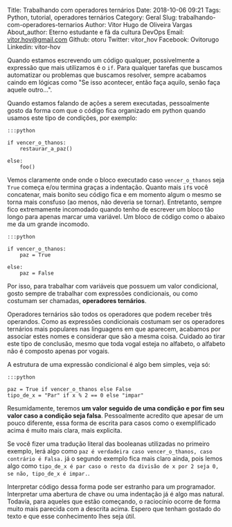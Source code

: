 Title: Trabalhando com operadores ternários
Date: 2018-10-06 09:21
Tags: Python, tutorial, operadores ternários
Category: Geral
Slug: trabalhando-com-operadores-ternarios
Author: Vitor Hugo de Oliveira Vargas
About_author: Eterno estudante e fã da cultura DevOps
Email:  vitor.hov@gmail.com
Github: otoru
Twitter: vitor_hov
Facebook: Ovitorugo
Linkedin: vitor-hov

Quando estamos escrevendo um código qualquer, possivelmente 
a expressão que mais utilizamos é o `if`. Para qualquer 
tarefas que buscamos automatizar ou problemas que buscamos 
resolver, sempre acabamos caindo em lógicas como "Se isso 
acontecer, então faça aquilo, senão faça aquele outro...".

Quando estamos falando de ações a serem executadas, pessoalmente
gosto da forma com que o código fica organizado em python quando
usamos este tipo de condições, por exemplo:

    :::python

    if vencer_o_thanos:
        restaurar_a_paz()

    else:
        foo()

Vemos claramente onde onde o bloco executado caso `vencer_o_thanos`
seja `True` começa e/ou termina graças a indentação. Quanto mais `if`s
você concatenar, mais bonito seu código fica e em momento algum  o mesmo
se torna mais consfuso (ao menos, não deveria se tornar).
Entretanto, sempre fico extremamente incomodado quando tenho de 
escrever um bloco tão longo para apenas marcar uma variável. Um bloco
de código como o abaixo me da um grande incomodo.

    :::python

    if vencer_o_thanos:
        paz = True

    else:
        paz = False

Por isso, para trabalhar com variáveis que possuem um valor condicional,
gosto sempre de trabalhar com expressões condicionais, ou como costumam
ser chamadas, **operadores ternários**.

Operadores ternários são todos os operadores que podem receber três 
operandos. Como as expressões condicionais costumam ser os operadores 
ternários mais populares nas linguagens em que aparecem, acabamos por 
associar estes nomes e considerar que são a mesma coisa. Cuidado ao tirar
este tipo de conclusão, mesmo que toda vogal esteja no alfabeto, o 
alfabeto não é composto apenas por vogais.

A estrutura de uma expressão condicional é algo bem simples, veja só:

    :::python

    paz = True if vencer_o_thanos else False
    tipo_de_x = "Par" if x % 2 == 0 else "impar"

Resumidamente, teremos **um valor seguido de uma condição e por fim seu 
valor caso a condição seja falsa**. Pessoalmente acredito que apesar de um
pouco diferente, essa forma de escrita para casos como o exemplificado acima
é muito mais clara, mais explicita.

Se você fizer uma tradução literal das booleanas utilizadas no primeiro exemplo,
lerá algo como `paz é verdadeira caso vencer_o_thanos, caso contrário é Falsa.` 
já o segundo exemplo fica mais claro ainda, pois lemos algo como 
`tipo_de_x é par caso o resto da divisão de x por 2 seja 0, se não, tipo_de_x é impar.`.

Interpretar código dessa forma pode ser estranho para um programador. Interpretar
uma abertura de chave ou uma indentação já é algo mas natural. Todavia, para aqueles
que estão começando, o raciocínio ocorre de forma muito mais parecida com a descrita
acima. Espero que tenham gostado do texto e que esse conhecimento lhes seja útil.
